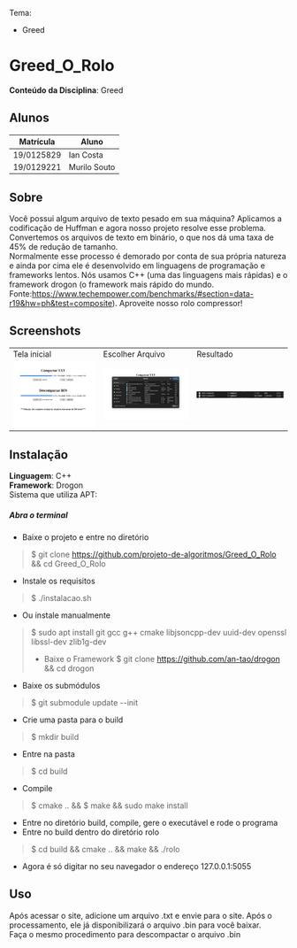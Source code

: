 Tema:
 - Greed

# Greed_O_Rolo

**Conteúdo da Disciplina**: Greed<br>

## Alunos
|Matrícula | Aluno |
| -- | -- |
| 19/0125829 |  Ian Costa  |
| 19/0129221 |  Murilo Souto|

## Sobre 
Você possui algum arquivo de texto pesado em sua máquina? Aplicamos a codificação de Huffman e agora nosso projeto resolve esse problema. Convertemos os arquivos de texto em binário, o que nos dá uma taxa de 45% de redução de tamanho. <br>
Normalmente esse processo é demorado por conta de sua própria natureza e ainda por cima ele é desenvolvido em linguagens de programação e frameworks lentos. Nós usamos C++ (uma das linguagens mais rápidas) e o framework drogon (o framework mais rápido do mundo. Fonte:https://www.techempower.com/benchmarks/#section=data-r19&hw=ph&test=composite). Aproveite nosso rolo compressor! 

## Screenshots
<table>
    <tr>
        <td>Tela inicial</td><td>Escolher Arquivo</td><td>Resultado</td>
    </tr>
    <tr>
        <td><img src="/1.png" width="200"></td><td><img src="/2.png" width="200"></td><td><img src="/3.png" width="200"></td>
    </tr>
</table>

## Instalação 
**Linguagem**: C++<br>
**Framework**: Drogon<br>
Sistema que utiliza APT:

##### Abra o terminal
- Baixe o projeto e entre no diretório
> $ git clone https://github.com/projeto-de-algoritmos/Greed_O_Rolo && cd Greed_O_Rolo
- Instale os requisitos
> $ ./instalacao.sh
- Ou instale manualmente
> $ sudo apt install git gcc g++ cmake libjsoncpp-dev uuid-dev openssl libssl-dev zlib1g-dev
> - Baixe o Framework
> $ git clone https://github.com/an-tao/drogon && cd drogon
- Baixe os submódulos
> $ git submodule update --init
- Crie uma pasta para o build
> $ mkdir build
- Entre na pasta
> $ cd build
- Compile
> $ cmake .. && $ make && sudo make install
- Entre no diretório build, compile, gere o executável e rode o programa
- Entre no build dentro do diretório rolo
> $ cd build && cmake .. && make && ./rolo
- Agora é só digitar no seu navegador o endereço 127.0.0.1:5055 

## Uso 
Após acessar o site, adicione um arquivo .txt e envie para o site. Após o processamento, ele já disponibilizará o arquivo .bin para você baixar.<br> Faça o mesmo procedimento para descompactar o arquivo .bin




